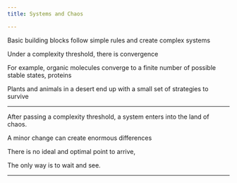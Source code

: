 ```yaml
---
title: Systems and Chaos 

---
```



Basic building blocks follow simple rules and create complex systems

Under a complexity threshold, there is convergence

For example, organic molecules converge to a finite number of possible stable states, proteins 

Plants and animals in a desert end up with a small set of strategies to survive

---

After passing a complexity threshold, a system enters into the land of chaos.   

A minor change can create enormous differences 

There is no ideal and optimal point to arrive,   

The only way is to wait and see.

--- 

